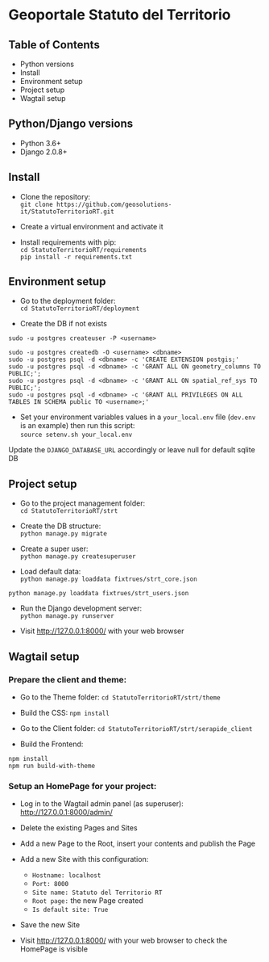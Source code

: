 # Geoportale Statuto del Territorio


## Table of Contents

- Python versions
- Install
- Environment setup
- Project setup
- Wagtail setup


## Python/Django versions

- Python 3.6+
- Django 2.0.8+

## Install

- Clone the repository:\
`git clone https://github.com/geosolutions-it/StatutoTerritorioRT.git`

- Create a virtual environment and activate it

- Install requirements with pip:\
`cd StatutoTerritorioRT/requirements`\
`pip install -r requirements.txt`


## Environment setup

- Go to the deployment folder:\
`cd StatutoTerritorioRT/deployment`

- Create the DB if not exists
```
sudo -u postgres createuser -P <username>

sudo -u postgres createdb -O <username> <dbname>
sudo -u postgres psql -d <dbname> -c 'CREATE EXTENSION postgis;'
sudo -u postgres psql -d <dbname> -c 'GRANT ALL ON geometry_columns TO PUBLIC;';
sudo -u postgres psql -d <dbname> -c 'GRANT ALL ON spatial_ref_sys TO PUBLIC;';
sudo -u postgres psql -d <dbname> -c 'GRANT ALL PRIVILEGES ON ALL TABLES IN SCHEMA public TO <username>;'
```

- Set your environment variables values in a `your_local.env` file (`dev.env` is an example) then run this script:\
`source setenv.sh your_local.env`

Update the `DJANGO_DATABASE_URL` accordingly or leave null for default sqlite DB

## Project setup

- Go to the project management folder:\
`cd StatutoTerritorioRT/strt`

- Create the DB structure:\
`python manage.py migrate`

- Create a super user:\
`python manage.py createsuperuser`

- Load default data:\
`python manage.py loaddata fixtrues/strt_core.json`

`python manage.py loaddata fixtrues/strt_users.json`

- Run the Django development server:\
`python manage.py runserver`

- Visit http://127.0.0.1:8000/ with your web browser


## Wagtail setup

### Prepare the client and theme:

- Go to the Theme folder:
`cd StatutoTerritorioRT/strt/theme`

- Build the CSS:
`npm install`

- Go to the Client folder:
`cd StatutoTerritorioRT/strt/serapide_client`

- Build the Frontend:
```
npm install
npm run build-with-theme
```

### Setup an HomePage for your project:

- Log in to the Wagtail admin panel (as superuser):\
http://127.0.0.1:8000/admin/

- Delete the existing Pages and Sites

- Add a new Page to the Root, insert your contents and publish the Page

- Add a new Site with this configuration:
  - `Hostname: localhost`
  - `Port: 8000`
  - `Site name: Statuto del Territorio RT`
  - `Root page:` the new Page created
  - `Is default site: True`

- Save the new Site

- Visit http://127.0.0.1:8000/ with your web browser to check the HomePage is visible
